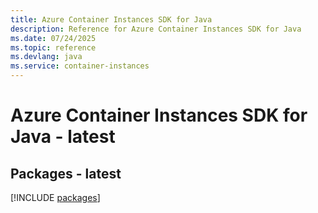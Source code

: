 ```yaml
---
title: Azure Container Instances SDK for Java
description: Reference for Azure Container Instances SDK for Java
ms.date: 07/24/2025
ms.topic: reference
ms.devlang: java
ms.service: container-instances
---
```

# Azure Container Instances SDK for Java - latest
## Packages - latest
[!INCLUDE [packages](container-instances-index.md)]
